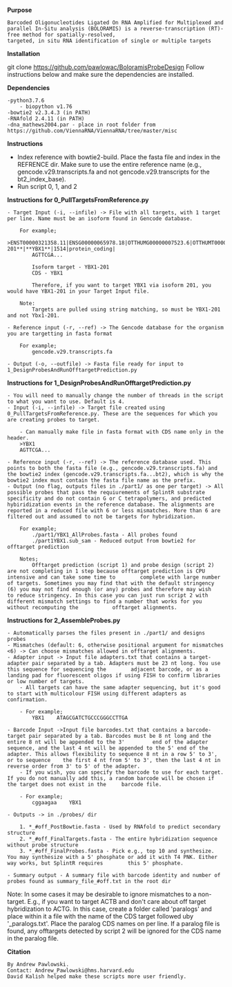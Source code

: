 **Purpose**

	Barcoded Oligonucleotides Ligated On RNA Amplified for Multiplexed and parallel In-Situ analysis (BOLORAMIS) is a reverse-transcription (RT)-free method for spatially-resolved,
	targeted, in situ RNA identification of single or multiple targets

**Installation**

git clone https://github.com/pawlowac/BoloramisProbeDesign
Follow instructions below and make sure the dependencies are installed.

**Dependencies**

	-python3.7.6
		- biopython v1.76
	-bowtie2 v2.3.4.3 (in PATH)
	-RNAfold 2.4.11 (in PATH)
	-dna_mathews2004.par - place in root folder from https://github.com/ViennaRNA/ViennaRNA/tree/master/misc

**Instructions**
- Index reference with bowtie2-build. Place the fasta file and index in the REFRENCE dir. Make sure to use the entire reference name (e.g., gencode.v29.transcripts.fa and not gencode.v29.transcripts for the bt2_index_base).
- Run script 0, 1, and 2



**Instructions for 0_PullTargetsFromReference.py**

	- Target Input (-i, --infile) -> File with all targets, with 1 target per line. Name must be an isoform found in Gencode database.

		For example;
			>ENST00000321358.11|ENSG00000065978.18|OTTHUMG00000007523.6|OTTHUMT00000019786.2|**YBX1-201**|**YBX1**|1514|protein_coding|
			AGTTCGA...

			Isoform target - YBX1-201
			CDS - YBX1

			Therefore, if you want to target YBX1 via isoform 201, you would have YBX1-201 in your Target Input file.

		Note:
			Targets are pulled using string matching, so must be YBX1-201 and not Ybx1-201.

	- Reference input (-r, --ref) -> The Gencode database for the organism you are targetting in fasta format

		For example;
			gencode.v29.transcripts.fa

	- Output (-o, --outfile) -> Fasta file ready for input to 1_DesignProbesAndRunOfftargetPrediction.py



**Instructions for 1_DesignProbesAndRunOfftargetPrediction.py**

	- You will need to manually change the number of threads in the script to what you want to use. Default is 4.
	- Input (-i, --infile) -> Target file created using 0_PullTargetsFromReference.py. These are the sequences for which you are creating probes to target.

		- Can manually make file in fasta format with CDS name only in the header.
		>YBX1
		AGTTCGA...

	- Reference input (-r, --ref) -> The reference database used. This points to both the fasta file (e.g., gencode.v29.transcripts.fa) and the bowtie2 index (gencode.v29.transcripts.fa...bt2), which is why the bowtie2 index must contain the fasta file name as the prefix.
	- Output (no flag, outputs files in ./part1/ as one per target) -> All possible probes that pass the requiurements of SplintR substrate specificity and do not contain G or C tetrapolymers, and predicted hybiridization events in the reference database. The alignments are reported in a reduced file with 6 or less mismatches. More than 6 are filtered out and assumed to not be targets for hybridization.

		For example;
			./part1/YBX1_AllProbes.fasta - All probes found
			./part1YBX1.sub_sam - Reduced output from bowtie2 for offtarget prediction

		Notes;
			Offtarget prediction (script 1) and probe design (script 2) are not completing in 1 step because offtarget prediction is CPU intensive and can take some time to 		complete with large number of targets. Sometimes you may find that with the default stringency (6) you may not find enough (or any) probes and therefore may wish 		to reduce stringency. In this case you can just run script 2 with different mismatch settings to find a number that works for you without recomputing the 			offtarget alignments.



**Instructions for 2_AssembleProbes.py**

	- Automatically parses the files present in ./part1/ and designs probes
	- Mismatches (default: 6, otherwise positional argument for mismatches <6) -> Can choose mismatches allowed in offtarget alignments.
	- Adapter input -> Input file adapters.txt that contains a target-adapter pair separated by a tab. Adapters must be 23 nt long. You use this sequence for sequencing the 		adjacent barcode, or as a landing pad for fluorescent oligos if using FISH to confirm libraries or low number of targets.
		- All targets can have the same adapter sequencing, but it's good to start with multicolour FISH using different adapters as confirmation.

		- For example;
			YBX1	ATAGCGATCTGCCCGGGCCTTGA

	- Barcode Input ->Input file barcodes.txt that contains a barcode-target pair separated by a tab. Barcodes must be 8 nt long and the entire 8 nt will be appended to the 3' 		end of the adapter sequence, and the last 4 nt will be appended to the 5' end of the adapter. This allows flexibility to sequence 8 nt in a row 5' to 3', or to sequence 	the first 4 nt from 5' to 3', then the last 4 nt in reverse order from 3' to 5' of the adapter.
		- If you wish, you can specify the barcode to use for each target. If you do not manually add this, a random barcode will be chosen if the target does not exist in the 	barcode file.

		- For example;
			cggaagaa	YBX1

	- Outputs -> in ./probes/ dir

		1. *_#off_PostBowtie.fasta - Used by RNAfold to predict secondary structure
		2. *_#off_FinalTargets.fasta - The entire hybridization sequence without probe structure
		3. *_#off_FinalProbes.fasta - Pick e.g., top 10 and synthesize. You may synthesize with a 5' phosphate or add it with T4 PNK. Either way works, but SplintR requires 		this 5' phosphate.

	- Summary output - A summary file with barcode identity and number of probes found as summary_file_#off.txt in the root dir



Note:
	In some cases it may be desirable to ignore mismatches to a non-target. E.g., if you want to target ACTB and don't care about off target hybridization to ACTG. In this case, create a folder called 'paralogs' and place within it a file with the name of the CDS target followed uby '_paralogs.txt'. Place the paralog CDS names on per line. If a paralog file is found, any offtargets detected by script 2 will be ignored for the CDS name in the paralog file. 

**Citation**

	By Andrew Pawlowski.
	Contact: Andrew_Pawlowski@hms.harvard.edu
	David Kalish helped make these scripts more user friendly.
